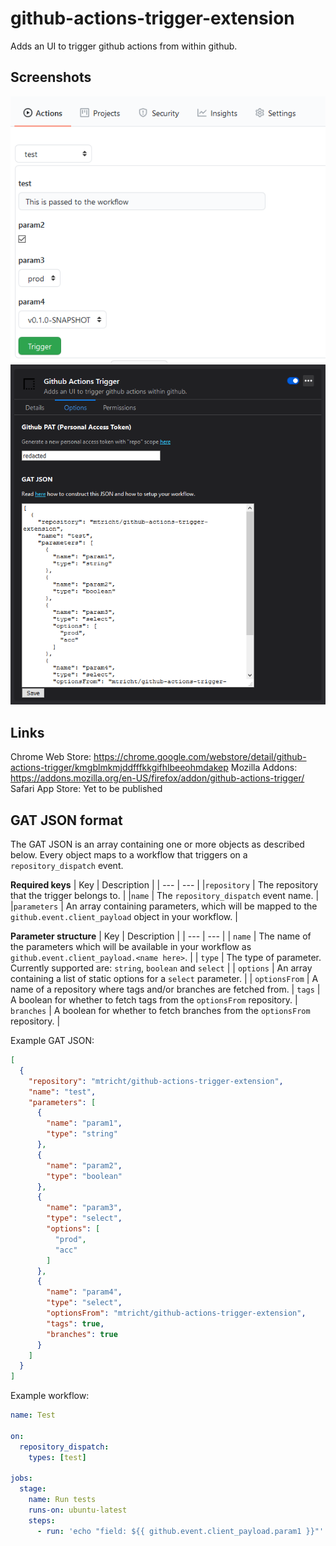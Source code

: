 # github-actions-trigger-extension
Adds an UI to trigger github actions from within github.

## Screenshots
<img src="https://raw.githubusercontent.com/mtricht/github-actions-trigger-extension/master/screenshots/trigger.png" />  
<img src="https://raw.githubusercontent.com/mtricht/github-actions-trigger-extension/master/screenshots/options.png" />

## Links
Chrome Web Store: https://chrome.google.com/webstore/detail/github-actions-trigger/kmgblmkmjddfffkkgifhlbeeohmdakep 
Mozilla Addons: https://addons.mozilla.org/en-US/firefox/addon/github-actions-trigger/  
Safari App Store: Yet to be published  

## GAT JSON format
The GAT JSON is an array containing one or more objects as described below. Every object maps to a workflow that triggers on a `repository_dispatch` event.

**Required keys**
| Key | Description |
| --- | --- |
|`repository` | The repository that the trigger belongs to. |
|`name` | The `repository_dispatch` event name. |
|`parameters` | An array containing parameters, which will be mapped to the `github.event.client_payload` object in your workflow. |

**Parameter structure**
| Key | Description |
| --- | --- |
| `name` | The name of the parameters which will be available in your workflow as `github.event.client_payload.<name here>`. |
| `type` | The type of parameter. Currently supported are: `string`, `boolean` and `select` |
| `options` | An array containing a list of static options for a `select` parameter. |
| `optionsFrom` | A name of a repository where tags and/or branches are fetched from. |
`tags` | A boolean for whether to fetch tags from the `optionsFrom` repository. |
`branches` | A boolean for whether to fetch branches from the `optionsFrom` repository. |

Example GAT JSON:
```json
[
  {
    "repository": "mtricht/github-actions-trigger-extension",
    "name": "test",
    "parameters": [
      {
        "name": "param1",
        "type": "string"
      },
      {
        "name": "param2",
        "type": "boolean"
      },
      {
        "name": "param3",
        "type": "select",
        "options": [
          "prod",
          "acc"
        ]
      },
      {
        "name": "param4",
        "type": "select",
        "optionsFrom": "mtricht/github-actions-trigger-extension",
        "tags": true,
        "branches": true
      }
    ]
  }
]
```

Example workflow:

```yaml
name: Test

on:
  repository_dispatch:
    types: [test]

jobs:
  stage:
    name: Run tests
    runs-on: ubuntu-latest
    steps:
      - run: 'echo "field: ${{ github.event.client_payload.param1 }}"'
```
